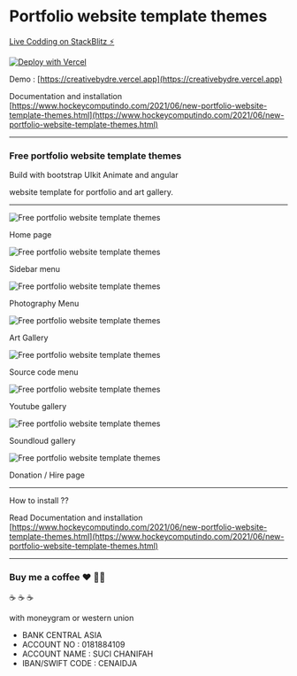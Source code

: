 # Portfolio website template themes

[Live Codding on StackBlitz ⚡️](https://stackblitz.com/edit/portfoliowebsitetemplate)

[![Deploy with Vercel](https://vercel.com/button)](https://creativebydre.vercel.app)

Demo : 
[https://creativebydre.vercel.app](https://creativebydre.vercel.app)

Documentation and installation
[https://www.hockeycomputindo.com/2021/06/new-portfolio-website-template-themes.html](https://www.hockeycomputindo.com/2021/06/new-portfolio-website-template-themes.html)

-----------

### Free portfolio website template themes

Build with bootstrap UIkit Animate and angular

website template for portfolio and art gallery.

-----------

![Free portfolio website template themes](https://1.bp.blogspot.com/-Dt70lzt76jc/YLlEMBKWlwI/AAAAAAAAKIQ/wcXga3vItUIF4HpTuL16zOUJ38nFOXlegCLcBGAsYHQ/s16000/free%2Bwebsite%2Btemplate%2Bthemes%2Bportfolio%2Bgratis%2B%25281%2529.jpeg)

Home page 

![Free portfolio website template themes](https://1.bp.blogspot.com/-xcbDzUugS-4/YLlEObJ65II/AAAAAAAAKIs/iqsfbCvGHeECgzQXyoKzthSq_Th_l_OvQCLcBGAsYHQ/s16000/free%2Bwebsite%2Btemplate%2Bthemes%2Bportfolio%2Bgratis%2B%25288%2529.jpeg)

Sidebar menu


![Free portfolio website template themes](https://1.bp.blogspot.com/-WcKTHNgVTlc/YLlEMCytvaI/AAAAAAAAKIU/6PkPOq38nEgh04ZAmPTybaXgomIzMgHfQCLcBGAsYHQ/s16000/free%2Bwebsite%2Btemplate%2Bthemes%2Bportfolio%2Bgratis%2B%25282%2529.jpeg)


Photography Menu


![Free portfolio website template themes](https://1.bp.blogspot.com/-d4xTZE4fop8/YLlENRLxSzI/AAAAAAAAKIk/vJGhNLBnbCIKO-n8u_KEUJL1Gv_GJrdbwCLcBGAsYHQ/s16000/free%2Bwebsite%2Btemplate%2Bthemes%2Bportfolio%2Bgratis%2B%25285%2529.jpeg)

Art Gallery


![Free portfolio website template themes](https://1.bp.blogspot.com/-LgV1fgDhyoQ/YLlEOOpXojI/AAAAAAAAKIo/_1b7nsDYKEc1PYGyTphf0Pkt4-8K4JiewCLcBGAsYHQ/s16000/free%2Bwebsite%2Btemplate%2Bthemes%2Bportfolio%2Bgratis%2B%25287%2529.jpeg)

Source code menu


![Free portfolio website template themes](https://1.bp.blogspot.com/-VKseqryUgCw/YLlENECK9JI/AAAAAAAAKIc/7GZxdXnjXBwSeQnf27ZJsD9dXlYc8XXjwCLcBGAsYHQ/s16000/free%2Bwebsite%2Btemplate%2Bthemes%2Bportfolio%2Bgratis%2B%25284%2529.jpeg)

Youtube gallery


![Free portfolio website template themes](https://1.bp.blogspot.com/-F9EZPhfcMf4/YLlEMHLtiGI/AAAAAAAAKIY/IeogOKw-RsIMLkC-LAlpvNrDKdB8cwgZACLcBGAsYHQ/s16000/free%2Bwebsite%2Btemplate%2Bthemes%2Bportfolio%2Bgratis%2B%25283%2529.jpeg)

Soundloud gallery

![Free portfolio website template themes](https://1.bp.blogspot.com/--pyKhYAGztc/YLlENTFN40I/AAAAAAAAKIg/paoQZuKm4JME6J9SOzIufOjSu4cez8RJACLcBGAsYHQ/s16000/free%2Bwebsite%2Btemplate%2Bthemes%2Bportfolio%2Bgratis%2B%25286%2529.jpeg)


Donation / Hire page 

--------------------

How to install ??

Read Documentation and installation 
[https://www.hockeycomputindo.com/2021/06/new-portfolio-website-template-themes.html](https://www.hockeycomputindo.com/2021/06/new-portfolio-website-template-themes.html)

-------------------------------------------------------------

### Buy me a coffee :hearts: ✌🏻

:coffee: :coffee: :coffee: 

with moneygram or western union

+ BANK CENTRAL ASIA
+ ACCOUNT NO : 0181884109
+ ACCOUNT NAME : SUCI CHANIFAH
+ IBAN/SWIFT CODE : CENAIDJA
